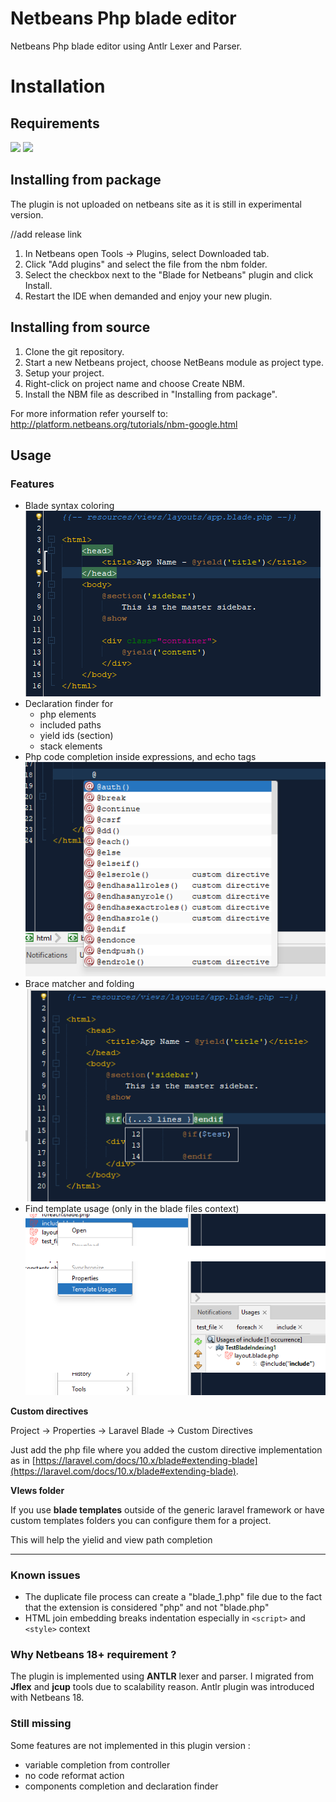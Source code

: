 # Netbeans Php blade editor

Netbeans Php blade editor using Antlr Lexer and Parser.

Installation
============

## Requirements
[![](https://img.shields.io/badge/Version-2.0+-green)]() [![](https://img.shields.io/badge/Netbeans-18+-green)]()

Installing from package
----------------------

The plugin is not uploaded on netbeans site as it is still in experimental version.

//add release link

1. In Netbeans open Tools -> Plugins, select Downloaded tab.
2. Click "Add plugins" and select the file from the nbm folder.
3. Select the checkbox next to the "Blade for Netbeans" plugin and click Install.
4. Restart the IDE when demanded and enjoy your new plugin.

Installing from source
----------------------

1. Clone the git repository.
2. Start a new Netbeans project, choose NetBeans module as project type.
3. Setup your project.
4. Right-click on project name and choose Create NBM.
5. Install the NBM file as described in "Installing from package".

For more information refer yourself to: http://platform.netbeans.org/tutorials/nbm-google.html

## Usage

### Features

- Blade syntax coloring
  ![syntax coloring](resources/syntax_coloring.png)
- Declaration finder for 
    - php elements
    - included paths
    - yield ids (section)
    - stack elements
- Php code completion inside expressions, and echo tags
  ![completion](resources/completion.png)
- Brace matcher and folding
  ![folding](resources/folding.png)
- Find template usage (only in the blade files context)
  ![template usage](resources/template_usage.png)

**Custom directives**

Project -> Properties -> Laravel Blade -> Custom Directives

Just add the php file where you added the custom directive implementation as in [https://laravel.com/docs/10.x/blade#extending-blade](https://laravel.com/docs/10.x/blade#extending-blade).

**VIews folder**

If you use **blade templates** outside of the generic laravel framework or have custom templates folders you can configure them for a project.

This will help the yielid and view path completion

---

### Known issues

- The duplicate file process can create a "blade_1.php" file due to the fact that the extension is considered "php" and not "blade.php"
- HTML join embedding breaks indentation especially in `<script>` and `<style>` context

### Why Netbeans 18+ requirement ?

The plugin is implemented using **ANTLR** lexer and parser. I migrated from **Jflex** and **jcup** tools due to scalability reason.
Antlr plugin was introduced with Netbeans 18.

### Still missing

Some features are not implemented in this plugin version : 

- variable completion from controller
- no code reformat action
- components completion and declaration finder 